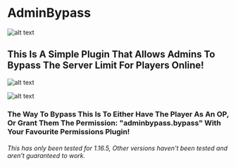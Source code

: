 # AdminBypass


![alt text](https://i.postimg.cc/bJLg034Y/bypass-banner.png)

## **This Is A Simple Plugin That Allows Admins To Bypass The Server Limit For Players Online!**

![alt text](https://media4.giphy.com/media/XQMONMuL9ms7dpVpfZ/giphy.gif?cid=790b76115d6d0a1a4ec92a7f237ef9dc7bc3c11c607bb082&rid=giphy.gif)


![alt text](https://i.postimg.cc/90MpLyjd/bypass2.png)

### The Way To Bypass This Is To Either Have The Player As An OP, Or Grant Them The Permission: **"adminbypass.bypass"** With Your Favourite Permissions Plugin!


###### This has only been tested for 1.16.5, Other versions haven't been tested and aren't guaranteed to work.
